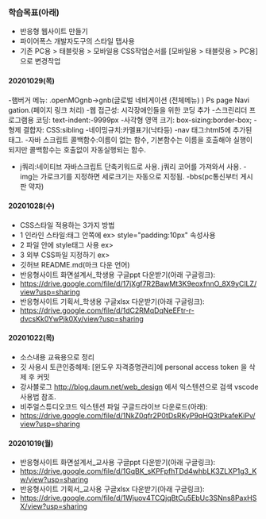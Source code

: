 ### 학습목표(아래)

- 반응형 웹사이트 만들기
- 파이어폭스 개발자도구의 스타일 탭사용
- 기존 PC용 > 태블릿용 > 모바일용 CSS작업순서를 [모바일용 > 태블릿용 > PC용] 으로 변경작업
#### 20201029(목)
-햄버거 메뉴: .openMOgnb->gnb(글로벌 네비게이션 (전체메뉴) )
              Ps page Navi gation.(페이지 링크 처리)
-웹 접근성: 시각장애인들을 위한 코딩 추가
-스크린리더 프로그램용 코딩: text-indent:-9999px 
-사각형 영역 크기: box-sizing:border-box;
-형제 결합자: CSS:sibling
-네이밍규치:카멜표기(낙타등)
-nav 태그:html5에 추가된 태그.
-자바 스크립트 콜백함수:이름이 없는 함수,
 기본함수는 이름을 호출해야 실행이 되지만 
 콜백함수는 호출없이 자동실행되는 함수.
- j쿼리:네이티브 자바스크립트 단축키워드로 사용.
  j쿼리 코어를 가져와서 사용.
-img는 가로크기를 지정하면 세로크기는 자동으로 지정됨.
-bbs(pc통신부터 게시판 약자) 
#### 20201028(수)
- CSS스타일 적용하는 3가지 방법
- 1 인라인 스타일:태그 안쪽에 ex> style="padding:10px" 속성사용
- 2 파일 안에 style태그 사용 ex><style>내부스타일 추가</style>
- 3 외부 CSS파일 지정하기 ex> <link href="css파일 위치"/>
- 깃허브 README.md(마크 다운 언어)
- 반응형사이트 화면설계서_학생용 구글ppt 다운받기(아래 구글링크):
- https://drive.google.com/file/d/17jXgf7R2BawMt3K9eoxfnnO_8X9yClLZ/view?usp=sharing
- 반응형사이트 기획서_학생용 구글xlsx 다운받기(아래 구글링크):
- https://drive.google.com/file/d/1dC2RMqDqNeEFtr-r-dvcsKk0YwPjk0Xy/view?usp=sharing

#### 20201022(목)

- 소스내용 교육용으로 정리
- 깃 사용시 토큰인증헤제: [윈도우 자격증명관리]에 personal access token 을 삭제 후 커밋
- 강사블로그 http://blog.daum.net/web_design 에서 익스텐션으로 검색 vscode 사용법 참조.
- 비주얼스튜디오코드 익스텐션 파일 구글드라이브 다운로드(아래):
- https://drive.google.com/file/d/1NkZ0qfr2P0tDsRKyP9qHQ3tPkafeKiPv/view?usp=sharing

#### 20201019(월)

- 반응형사이트 화면설계서_교사용 구글ppt 다운받기(아래 구글링크):
- https://drive.google.com/file/d/1GqBK_sKPFpfhTDd4whbLK3ZLXP1g3_Kw/view?usp=sharing
- 반응형사이트 기획서_교사용 구글xlsx 다운받기(아래 구글링크):
- https://drive.google.com/file/d/1Wjuov4TCQjqBtCu5EbUc3SNns8PaxHSX/view?usp=sharing
